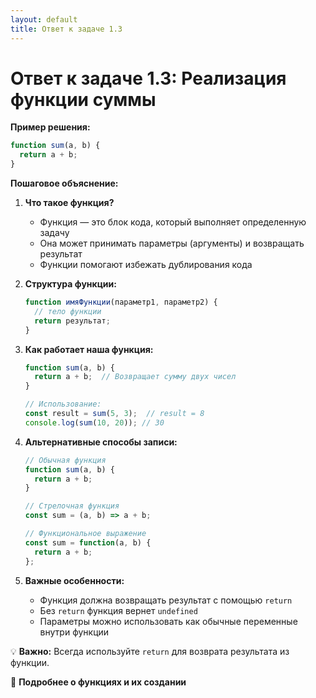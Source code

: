 ```yaml
---
layout: default
title: Ответ к задаче 1.3
---
```

# Ответ к задаче 1.3: Реализация функции суммы

**Пример решения:**

```js
function sum(a, b) {
  return a + b;
}
```

**Пошаговое объяснение:**

1. **Что такое функция?**
   - Функция — это блок кода, который выполняет определенную задачу
   - Она может принимать параметры (аргументы) и возвращать результат
   - Функции помогают избежать дублирования кода

2. **Структура функции:**
   ```js
   function имяФункции(параметр1, параметр2) {
     // тело функции
     return результат;
   }
   ```

3. **Как работает наша функция:**
   ```js
   function sum(a, b) {
     return a + b;  // Возвращает сумму двух чисел
   }
   
   // Использование:
   const result = sum(5, 3);  // result = 8
   console.log(sum(10, 20)); // 30
   ```

4. **Альтернативные способы записи:**
   ```js
   // Обычная функция
   function sum(a, b) {
     return a + b;
   }
   
   // Стрелочная функция
   const sum = (a, b) => a + b;
   
   // Функциональное выражение
   const sum = function(a, b) {
     return a + b;
   };
   ```



6. **Важные особенности:**
   - Функция должна возвращать результат с помощью `return`
   - Без `return` функция вернет `undefined`
   - Параметры можно использовать как обычные переменные внутри функции

💡 **Важно:** Всегда используйте `return` для возврата результата из функции.

📖 **Подробнее о функциях и их создании** 